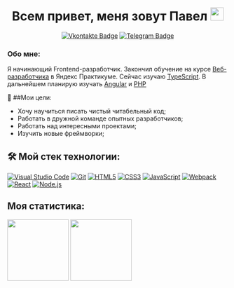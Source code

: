 <h1 align="center">Всем привет, меня зовут Павел <img src="https://media.giphy.com/media/hvRJCLFzcasrR4ia7z/giphy.gif" height="30px"></h1>
<p align="center">
<a href="https://vk.com/tptechnician"><img src="https://img.shields.io/badge/Vkontakte-blue?style=for-the-badge&logo=vk&logoColor=white" alt="Vkontakte Badge"></a>
<a href="https://t.me/Tptechnician"><img src="https://img.shields.io/badge/Telegram-blue?style=for-the-badge&logo=telegram&logoColor=white" alt="Telegram Badge"></a>
</p>


### Обо мне:
Я начинающий Frontend-разработчик. Закончил обучение на курсе [Веб-разработчика](https://practicum.yandex.ru/web/) в Яндекс Практикуме. Сейчас изучаю [TypeScript](https://www.typescriptlang.org/). В дальнейшем планирую изучать [Angular](https://angular.io/) и [PHP](https://www.php.net/)

🎯 ##Мои цели:
- Хочу научиться писать чистый читабельный код;
- Работать в дружной команде опытных разработчиков;
- Работать над интересными проектами;
- Изучить новые фреймворки;

## 🛠 Мой стек технологии:
[![Visual Studio Code](https://user-images.githubusercontent.com/25181517/192108891-d86b6220-e232-423a-bf5f-90903e6887c3.png)](https://code.visualstudio.com/)
[![Git](https://user-images.githubusercontent.com/86494748/128634186-d1b69fc3-322b-4344-89d0-615670eaaa93.png)](https://git-scm.com/)
[![HTML5](https://user-images.githubusercontent.com/86494748/128634189-e6ded326-aeb9-4f8d-8508-f0fcd7f1d891.png)](https://html5book.ru/html-html5/)
[![CSS3](https://user-images.githubusercontent.com/86494748/128634188-71178ce2-89cf-4283-9f5a-87ff5d3b4854.png)](https://html5book.ru/css-css3/)
[![JavaScript](https://user-images.githubusercontent.com/86494748/148681759-aea31033-3b1c-4687-a0e7-e5faeb06bf50.png)](https://262.ecma-international.org/)
[![Webpack](https://user-images.githubusercontent.com/86494748/148681761-05344a41-60b5-4018-a977-90b31df5fcdc.png)](https://webpack.js.org/)
[![React](https://user-images.githubusercontent.com/86494748/148681760-b140d3e8-7e61-4bfd-9266-b1f72523fe32.png)](https://ru.reactjs.org/)
[![Node.js](https://user-images.githubusercontent.com/86494748/158791550-15622b7d-b568-4c49-8bdd-b6732cb2869b.png)](https://nodejs.org/en/)

## Моя статистика:

<img src="https://github-readme-stats.vercel.app/api/top-langs/?username=Tptechnician&layout=compact" height="140px"/> <img src="https://github-readme-stats.vercel.app/api?username=Tptechnician" height="140px"/>
